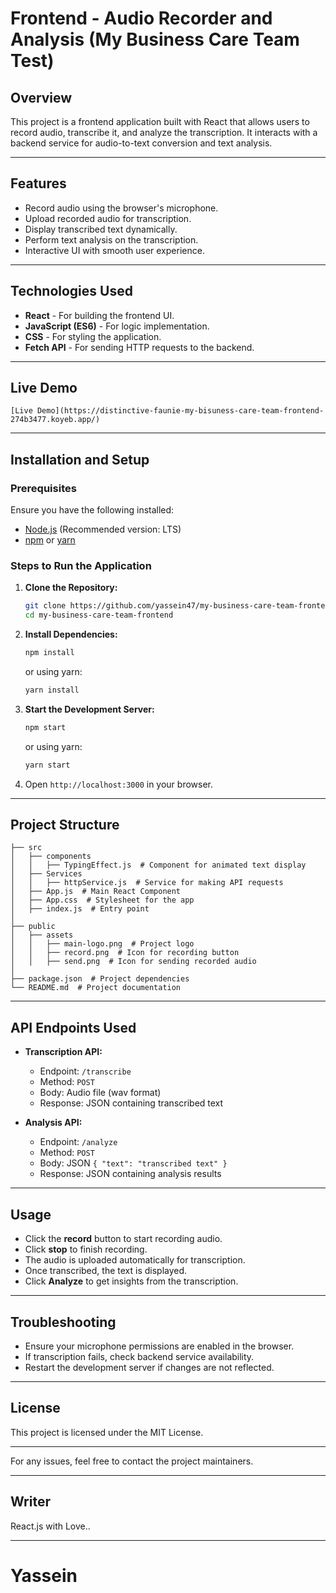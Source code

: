 # Frontend - Audio Recorder and Analysis (My Business Care Team Test)

## Overview
This project is a frontend application built with React that allows users to record audio, transcribe it, and analyze the transcription. It interacts with a backend service for audio-to-text conversion and text analysis.

---


## Features
- Record audio using the browser's microphone.
- Upload recorded audio for transcription.
- Display transcribed text dynamically.
- Perform text analysis on the transcription.
- Interactive UI with smooth user experience.

---


## Technologies Used
- **React** - For building the frontend UI.
- **JavaScript (ES6)** - For logic implementation.
- **CSS** - For styling the application.
- **Fetch API** - For sending HTTP requests to the backend.

---


## Live Demo
`[Live Demo](https://distinctive-faunie-my-bisuness-care-team-frontend-274b3477.koyeb.app/)`


---


## Installation and Setup

### Prerequisites
Ensure you have the following installed:
- [Node.js](https://nodejs.org/) (Recommended version: LTS)
- [npm](https://www.npmjs.com/) or [yarn](https://yarnpkg.com/)

### Steps to Run the Application
1. **Clone the Repository:**
   ```sh
   git clone https://github.com/yassein47/my-business-care-team-frontend.git
   cd my-business-care-team-frontend
   ```
2. **Install Dependencies:**
   ```sh
   npm install
   ```
   or using yarn:
   ```sh
   yarn install
   ```
3. **Start the Development Server:**
   ```sh
   npm start
   ```
   or using yarn:
   ```sh
   yarn start
   ```
4. Open `http://localhost:3000` in your browser.

---


## Project Structure
```
├── src
│   ├── components
│   │   ├── TypingEffect.js  # Component for animated text display
│   ├── Services
│   │   ├── httpService.js  # Service for making API requests
│   ├── App.js  # Main React Component
│   ├── App.css  # Stylesheet for the app
│   ├── index.js  # Entry point
│
├── public
│   ├── assets
│   │   ├── main-logo.png  # Project logo
│   │   ├── record.png  # Icon for recording button
│   │   ├── send.png  # Icon for sending recorded audio
│
├── package.json  # Project dependencies
└── README.md  # Project documentation
```

---


## API Endpoints Used
- **Transcription API:**
  - Endpoint: `/transcribe`
  - Method: `POST`
  - Body: Audio file (wav format)
  - Response: JSON containing transcribed text

- **Analysis API:**
  - Endpoint: `/analyze`
  - Method: `POST`
  - Body: JSON `{ "text": "transcribed text" }`
  - Response: JSON containing analysis results

---


## Usage
- Click the **record** button to start recording audio.
- Click **stop** to finish recording.
- The audio is uploaded automatically for transcription.
- Once transcribed, the text is displayed.
- Click **Analyze** to get insights from the transcription.

---


## Troubleshooting
- Ensure your microphone permissions are enabled in the browser.
- If transcription fails, check backend service availability.
- Restart the development server if changes are not reflected.

---


## License
This project is licensed under the MIT License.

---

For any issues, feel free to contact the project maintainers.

---


## Writer
React.js with Love..

---

# Yassein


